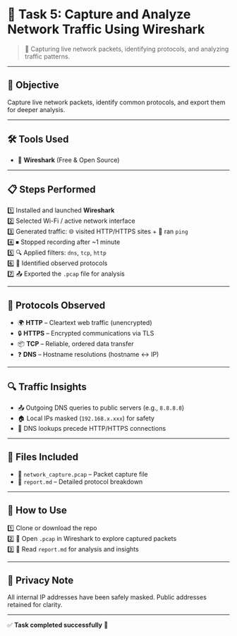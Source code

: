 # 🦈 Task 5: Capture and Analyze Network Traffic Using Wireshark  
> 📡 Capturing live network packets, identifying protocols, and analyzing traffic patterns.

---

## 🎯 Objective  
Capture live network packets, identify common protocols, and export them for deeper analysis.

---

## 🛠 Tools Used  
- 🦈 **Wireshark** (Free & Open Source)

---

## 📋 Steps Performed  
1️⃣ Installed and launched **Wireshark**  
2️⃣ Selected Wi-Fi / active network interface  
3️⃣ Generated traffic: 🌐 visited HTTP/HTTPS sites + 📡 ran `ping`  
4️⃣ ⏹ Stopped recording after ~1 minute  
5️⃣ 🔍 Applied filters: `dns`, `tcp`, `http`  
6️⃣ 🧠 Identified observed protocols  
7️⃣ 📤 Exported the `.pcap` file for analysis  

---

## 📡 Protocols Observed  
- 🌍 **HTTP** – Cleartext web traffic (unencrypted)  
- 🔒 **HTTPS** – Encrypted communications via TLS  
- 📦 **TCP** – Reliable, ordered data transfer  
- ❓ **DNS** – Hostname resolutions (hostname ↔ IP)

---

## 🔍 Traffic Insights  
- 📤 Outgoing DNS queries to public servers (e.g., `8.8.8.8`)  
- 🏠 Local IPs masked (`192.168.x.xxx`) for safety  
- 📑 DNS lookups precede HTTP/HTTPS connections

---

## 📂 Files Included  
- 📁 `network_capture.pcap` – Packet capture file  
- 📝 `report.md` – Detailed protocol breakdown

---

## 🚀 How to Use  
1️⃣ Clone or download the repo  
2️⃣ 🦈 Open `.pcap` in Wireshark to explore captured packets  
3️⃣ 📖 Read `report.md` for analysis and insights  

---

## 🔐 Privacy Note  
All internal IP addresses have been safely masked. Public addresses retained for clarity.

---

✅ **Task completed successfully** 🎉

